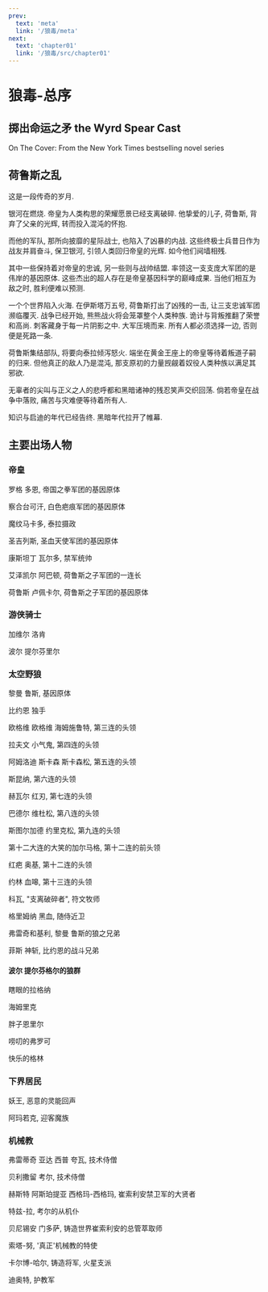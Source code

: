 ```yaml
---
prev:
  text: 'meta'
  link: '/狼毒/meta'
next:
  text: 'chapter01'
  link: '/狼毒/src/chapter01'
---
```


# 狼毒-总序

## 掷出命运之矛 the Wyrd Spear Cast

On The Cover: From the New York Times bestselling novel series

## 荷鲁斯之乱

这是一段传奇的岁月.

银河在燃烧. 帝皇为人类构思的荣耀愿景已经支离破碎. 他挚爱的儿子, 荷鲁斯, 背弃了父亲的光辉, 转而投入混沌的怀抱.

而他的军队, 那所向披靡的星际战士, 也陷入了凶暴的内战. 这些终极士兵昔日作为战友并肩奋斗, 保卫银河, 引领人类回归帝皇的光辉. 如今他们阋墙相残.

其中一些保持着对帝皇的忠诚, 另一些则与战帅结盟. 率领这一支支庞大军团的是伟岸的基因原体. 这些杰出的超人存在是帝皇基因科学的巅峰成果. 当他们相互为敌之时, 胜利便难以预测.

一个个世界陷入火海. 在伊斯塔万五号, 荷鲁斯打出了凶残的一击, 让三支忠诚军团濒临覆灭. 战争已经开始, 熊熊战火将会笼罩整个人类种族. 诡计与背叛推翻了荣誉和高尚. 刺客藏身于每一片阴影之中. 大军压境而来. 所有人都必须选择一边, 否则便是死路一条.

荷鲁斯集结部队, 将要向泰拉倾泻怒火. 端坐在黄金王座上的帝皇等待着叛道子嗣的归来. 但他真正的敌人乃是混沌, 那支原初的力量觊觎着奴役人类种族以满足其邪欲.

无辜者的尖叫与正义之人的悲呼都和黑暗诸神的残忍笑声交织回荡. 倘若帝皇在战争中落败, 痛苦与灾难便等待着所有人.

知识与启迪的年代已经告终. 黑暗年代拉开了帷幕.

## 主要出场人物

### 帝皇

罗格 多恩, 帝国之拳军团的基因原体

察合台可汗, 白色疤痕军团的基因原体

魔纹马卡多, 泰拉摄政

圣吉列斯, 圣血天使军团的基因原体

康斯坦丁 瓦尔多, 禁军统帅

艾泽凯尔 阿巴顿, 荷鲁斯之子军团的一连长

荷鲁斯 卢佩卡尔, 荷鲁斯之子军团的基因原体

### 游侠骑士

加维尔 洛肯

波尔 提尔芬里尔

### 太空野狼

黎曼 鲁斯, 基因原体

比约恩 独手

欧格维 欧格维 海姆施鲁特, 第三连的头领

拉夫文 小气鬼, 第四连的头领

阿姆洛迪 斯卡森 斯卡森松, 第五连的头领

斯昆纳, 第六连的头领

赫瓦尔 红刃, 第七连的头领

巴德尔 维杜松, 第八连的头领

斯图尔加德 约里克松, 第九连的头领

第十二大连的大笑的加尔马格, 第十二连的前头领

红疤 奥基, 第十二连的头领

约林 血嗥, 第十三连的头领

科瓦, "支离破碎者", 符文牧师

格里姆纳 黑血, 随侍近卫

弗雷奇和基利, 黎曼 鲁斯的狼之兄弟

菲斯 神斩, 比约恩的战斗兄弟

#### 波尔 提尔芬格尔的狼群

瞎眼的拉格纳

海姆里克

胖子恩里尔

唠叨的弗罗可

快乐的格林

### 下界居民

妖王, 恶意的灵能回声

阿玛若克, 迎客魔族

### 机械教

弗雷蒂奇 亚达 西普 夸瓦, 技术侍僧

贝利撒留 考尔, 技术侍僧

赫斯特 阿斯珀提亚 西格玛-西格玛, 崔索利安禁卫军的大贤者

特兹-拉, 考尔的从机仆

贝尼锡安 门多萨, 铸造世界崔索利安的总管萃取师

索塔-努, '真正'机械教的特使

卡尔博-哈尔, 铸造将军, 火星支派

迪奥特, 护教军

